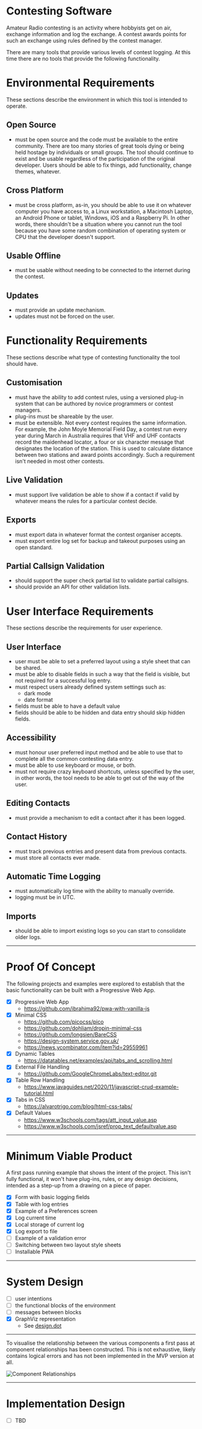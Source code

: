 # Contesting Software
Amateur Radio contesting is an activity where hobbyists get on air, exchange information and log the exchange. A contest awards points for such an exchange using rules defined by the contest manager.

There are many tools that provide various levels of contest logging. At this time there are no tools that provide the following functionality.

# Environmental Requirements

These sections describe the environment in which this tool is intended to operate.

## Open Source
- must be open source and the code must be available to the entire community. There are too many stories of great tools dying or being held hostage by individuals or small groups. The tool should continue to exist and be usable regardless of the participation of the original developer. Users should be able to fix things, add functionality, change themes, whatever.

## Cross Platform
- must be cross platform, as-in, you should be able to use it on whatever computer you have access to, a Linux workstation, a Macintosh Laptop, an Android Phone or tablet, Windows, iOS and a Raspberry Pi. In other words, there shouldn't be a situation where you cannot run the tool because you have some random combination of operating system or CPU that the developer doesn't support.

## Usable Offline
- must be usable without needing to be connected to the internet during the contest.

## Updates
- must provide an update mechanism.
- updates must not be forced on the user.


# Functionality Requirements

These sections describe what type of contesting functionality the tool should have.

## Customisation
- must have the ability to add contest rules, using a versioned plug-in system that can be authored by novice programmers or contest managers.
- plug-ins must be shareable by the user.
- must be extensible. Not every contest requires the same information. For example, the John Moyle Memorial Field Day, a contest run every year during March in Australia requires that VHF and UHF contacts record the maidenhead locator, a four or six character message that designates the location of the station. This is used to calculate distance between two stations and award points accordingly. Such a requirement isn't needed in most other contests.

## Live Validation
- must support live validation be able to show if a contact if valid by whatever means the rules for a particular contest decide.

## Exports
- must export data in whatever format the contest organiser accepts.
- must export entire log set for backup and takeout purposes using an open standard.

## Partial Callsign Validation
- should support the super check partial list to validate partial callsigns.
- should provide an API for other validation lists.


# User Interface Requirements

These sections describe the requirements for user experience.

## User Interface
- user must be able to set a preferred layout using a style sheet that can be shared.
- must be able to disable fields in such a way that the field is visible, but not required for a successful log entry.
- must respect users already defined system settings such as:
  - dark mode
  - date format
- fields must be able to have a default value
- fields should be able to be hidden and data entry should skip hidden fields.

## Accessibility
- must honour user preferred input method and be able to use that to complete all the common contesting data entry.
- must be able to use keyboard or mouse, or both.
- must not require crazy keyboard shortcuts, unless specified by the user, in other words, the tool needs to be able to get out of the way of the user.

## Editing Contacts
- must provide a mechanism to edit a contact after it has been logged.

## Contact History
- must track previous entries and present data from previous contacts.
- must store all contacts ever made.

## Automatic Time Logging
- must automatically log time with the ability to manually override.
- logging must be in UTC.

## Imports
- should be able to import existing logs so you can start to consolidate older logs.

---

# Proof Of Concept

The following projects and examples were explored to establish that the basic functionality can be built with a Progressive Web App.

- [x] Progressive Web App
  - https://github.com/ibrahima92/pwa-with-vanilla-js
- [x] Minimal CSS
  - https://github.com/picocss/pico
  - https://github.com/dohliam/dropin-minimal-css
  - https://github.com/longsien/BareCSS
  - https://design-system.service.gov.uk/
  - https://news.ycombinator.com/item?id=29559961
- [x] Dynamic Tables
  - https://datatables.net/examples/api/tabs_and_scrolling.html
- [x] External File Handling
  - https://github.com/GoogleChromeLabs/text-editor.git
- [x] Table Row Handling
  - https://www.javaguides.net/2020/11/javascript-crud-example-tutorial.html
- [x] Tabs in CSS
  - https://alvarotrigo.com/blog/html-css-tabs/
- [x] Default Values
  - https://www.w3schools.com/tags/att_input_value.asp
  - https://www.w3schools.com/jsref/prop_text_defaultvalue.asp

---

# Minimum Viable Product

A first pass running example that shows the intent of the project. This isn't fully functional, it won't have plug-ins, rules, or any design decisions, intended as a step-up from a drawing on a piece of paper.

- [x] Form with basic logging fields
- [x] Table with log entries
- [x] Example of a Preferences screen
- [x] Log current time
- [x] Local storage of current log
- [x] Log export to file
- [ ] Example of a validation error
- [ ] Switching between two layout style sheets
- [ ] Installable PWA

---

# System Design

- [ ] user intentions
- [ ] the functional blocks of the environment
- [ ] messages between blocks
- [x] GraphViz representation
  - See [design.dot](design.dot)

---
To visualise the relationship between the various components a first pass at component relationships has been constructed. This is not exhaustive, likely contains logical errors and has not been implemented in the MVP version at all.

![Component Relationships](design.svg)

---

# Implementation Design

- [ ] TBD

